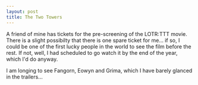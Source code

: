 ```yaml
---
layout: post
title: The Two Towers
---
```


A friend of mine has tickets for the pre-screening of the LOTR:TTT movie. There is a slight possibilty that there is one spare ticket for me... if so, I could be one of the first lucky people in the world to see the film before the rest. If not, well, I had scheduled to go watch it by the end of the year, which I'd do anyway.

I am longing to see Fangorn, Eowyn and Grima, which I have barely glanced in the trailers...
